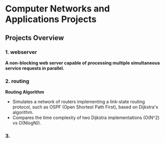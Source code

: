 # Computer Networks and Applications Projects

## Projects Overview

### 1. webserver
**A non-blocking web server capable of processing multiple simultaneous service requests in parallel.**

### 2. routing
**Routing Algorithm**
- Simulates a network of routers implementing a link-state routing protocol, such as OSPF (Open Shortest Path First), based on Dijkstra's algorithm.
- Compares the time complexity of two Dijkstra implementations (O(N^2) vs O(NlogN)).

### 3. 

